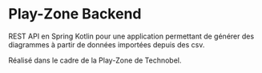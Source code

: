 # Play-Zone Backend

REST API en Spring Kotlin pour une application permettant de générer des diagrammes à partir de données importées depuis des csv.

Réalisé dans le cadre de la Play-Zone de Technobel.
